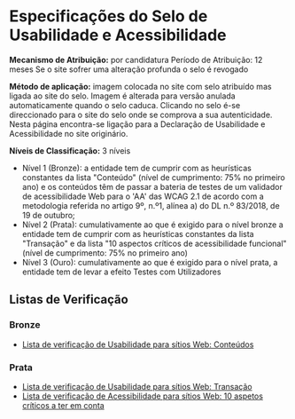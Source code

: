 # Especificações do Selo de Usabilidade e Acessibilidade

**Mecanismo de Atribuição:** por candidatura
Período de Atribuição: 12 meses
Se o site sofrer uma alteração profunda o selo é revogado

**Método de aplicação:** imagem colocada no site com selo atribuído mas ligada ao site do selo. Imagem é alterada para versão anulada automaticamente quando o selo caduca. Clicando no selo é-se direccionado para o site do selo onde se comprova a sua autenticidade. Nesta página encontra-se ligação para a Declaração de Usabilidade e Acessibilidade no site originário.

**Níveis de Classificação:** 3 níveis

- Nível 1 (Bronze): a entidade tem de cumprir com as heurísticas constantes da lista "Conteúdo" (nível de cumprimento: 75% no primeiro ano) e os conteúdos têm de passar a bateria de testes de um validador de acessibilidade Web para o 'AA' das WCAG 2.1 de acordo com a metodologia referida no artigo 9º, n.º1, alínea a) do DL n.º 83/2018, de 19 de outubro;
- Nível 2 (Prata): cumulativamente ao que é exigido para o nível bronze a entidade tem de cumprir com as heurísticas constantes da lista "Transação" e da lista "10 aspectos críticos de acessibilidade funcional" (nível de cumprimento: 75% no primeiro ano)
- Nível 3 (Ouro): cumulativamente ao que é exigido para o nível prata, a entidade tem de levar a efeito Testes com Utilizadores

## Listas de Verificação

### Bronze

- [Lista de verificação de Usabilidade para sítios Web: Conteúdos](lista-bronze.md)

### Prata

- [Lista de verificação de Usabilidade para sítios Web: Transação](lista-prata.md)
- [Lista de verificação de Acessibilidade para sítios Web: 10 aspetos críticos a ter em conta](lista-verificacao.md)

